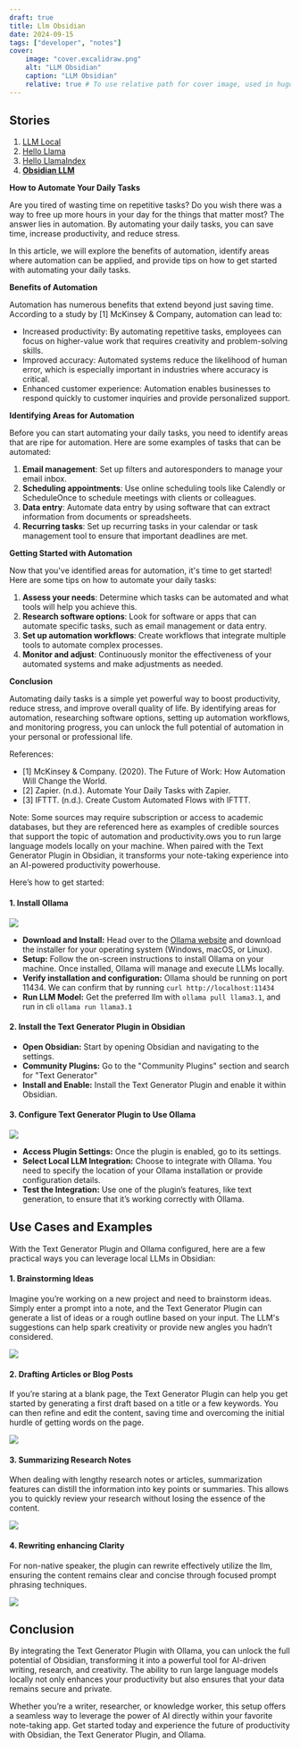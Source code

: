 ```yaml
---
draft: true
title: Llm Obsidian
date: 2024-09-15
tags: ["developer", "notes"]
cover:
    image: "cover.excalidraw.png"
    alt: "LLM Obsidian"
    caption: "LLM Obsidian"
    relative: true # To use relative path for cover image, used in hugo Page-bundles
---
```

## Stories

1. [LLM Local](../llm-local_prerequisites/index.md)
2. [Hello Llama](../llm-local_hello-llama/index.md)
3. [Hello LlamaIndex](../llm-local_hello-llamaIndex/index.md)
4. **[Obsidian LLM](index.md)**

**How to Automate Your Daily Tasks**

Are you tired of wasting time on repetitive tasks? Do you wish there was a way to free up more hours in your day for the things that matter most? The answer lies in automation. By automating your daily tasks, you can save time, increase productivity, and reduce stress.

In this article, we will explore the benefits of automation, identify areas where automation can be applied, and provide tips on how to get started with automating your daily tasks.

**Benefits of Automation**

Automation has numerous benefits that extend beyond just saving time. According to a study by [1] McKinsey & Company, automation can lead to:

* Increased productivity: By automating repetitive tasks, employees can focus on higher-value work that requires creativity and problem-solving skills.
* Improved accuracy: Automated systems reduce the likelihood of human error, which is especially important in industries where accuracy is critical.
* Enhanced customer experience: Automation enables businesses to respond quickly to customer inquiries and provide personalized support.

**Identifying Areas for Automation**

Before you can start automating your daily tasks, you need to identify areas that are ripe for automation. Here are some examples of tasks that can be automated:

1. **Email management**: Set up filters and autoresponders to manage your email inbox.
2. **Scheduling appointments**: Use online scheduling tools like Calendly or ScheduleOnce to schedule meetings with clients or colleagues.
3. **Data entry**: Automate data entry by using software that can extract information from documents or spreadsheets.
4. **Recurring tasks**: Set up recurring tasks in your calendar or task management tool to ensure that important deadlines are met.

**Getting Started with Automation**

Now that you've identified areas for automation, it's time to get started! Here are some tips on how to automate your daily tasks:

1. **Assess your needs**: Determine which tasks can be automated and what tools will help you achieve this.
2. **Research software options**: Look for software or apps that can automate specific tasks, such as email management or data entry.
3. **Set up automation workflows**: Create workflows that integrate multiple tools to automate complex processes.
4. **Monitor and adjust**: Continuously monitor the effectiveness of your automated systems and make adjustments as needed.

**Conclusion**

Automating daily tasks is a simple yet powerful way to boost productivity, reduce stress, and improve overall quality of life. By identifying areas for automation, researching software options, setting up automation workflows, and monitoring progress, you can unlock the full potential of automation in your personal or professional life.

References:

* [1] McKinsey & Company. (2020). The Future of Work: How Automation Will Change the World.
* [2] Zapier. (n.d.). Automate Your Daily Tasks with Zapier.
* [3] IFTTT. (n.d.). Create Custom Automated Flows with IFTTT.

Note: Some sources may require subscription or access to academic databases, but they are referenced here as examples of credible sources that support the topic of automation and productivity.ows you to run large language models locally on your machine. When paired with the Text Generator Plugin in Obsidian, it transforms your note-taking experience into an AI-powered productivity powerhouse.

Here’s how to get started:

#### 1. **Install Ollama**

![](./attachments/Pasted%20image%2020240812162009.png)

- **Download and Install:** Head over to the [Ollama website](https://www.ollama.com/) and download the installer for your operating system (Windows, macOS, or Linux).
- **Setup:** Follow the on-screen instructions to install Ollama on your machine. Once installed, Ollama will manage and execute LLMs locally.
- **Verify installation and configuration:** Ollama should be running on port 11434. We can confirm that by running `curl http://localhost:11434`
- **Run LLM Model:** Get the preferred llm with `ollama pull llama3.1`, and run in cli `ollama run llama3.1`

#### 2. **Install the Text Generator Plugin in Obsidian**

- **Open Obsidian:** Start by opening Obsidian and navigating to the settings.
- **Community Plugins:** Go to the "Community Plugins" section and search for "Text Generator"
- **Install and Enable:** Install the Text Generator Plugin and enable it within Obsidian.

#### 3. **Configure Text Generator Plugin to Use Ollama**

![](./attachments/Pasted%20image%2020240812162534.png)

- **Access Plugin Settings:** Once the plugin is enabled, go to its settings.
- **Select Local LLM Integration:** Choose to integrate with Ollama. You need to specify the location of your Ollama installation or provide configuration details.
- **Test the Integration:** Use one of the plugin’s features, like text generation, to ensure that it’s working correctly with Ollama.

## Use Cases and Examples

With the Text Generator Plugin and Ollama configured, here are a few practical ways you can leverage local LLMs in Obsidian:

#### 1. **Brainstorming Ideas**

Imagine you’re working on a new project and need to brainstorm ideas. Simply enter a prompt into a note, and the Text Generator Plugin can generate a list of ideas or a rough outline based on your input. The LLM's suggestions can help spark creativity or provide new angles you hadn’t considered.

![](./attachments/Brainstorming.gif)

#### 2. **Drafting Articles or Blog Posts**

If you’re staring at a blank page, the Text Generator Plugin can help you get started by generating a first draft based on a title or a few keywords. You can then refine and edit the content, saving time and overcoming the initial hurdle of getting words on the page.

![](./attachments/Article.gif)

#### 3. **Summarizing Research Notes**

When dealing with lengthy research notes or articles, summarization features can distill the information into key points or summaries. This allows you to quickly review your research without losing the essence of the content.

![](./attachments/Summarize.gif)

#### 4. **Rewriting enhancing Clarity**

For non-native speaker, the plugin can rewrite effectively utilize the llm, ensuring the content remains clear and concise through focused prompt phrasing techniques.

![](./attachments/Rewrite.gif)

## Conclusion

By integrating the Text Generator Plugin with Ollama, you can unlock the full potential of Obsidian, transforming it into a powerful tool for AI-driven writing, research, and creativity. The ability to run large language models locally not only enhances your productivity but also ensures that your data remains secure and private.

Whether you’re a writer, researcher, or knowledge worker, this setup offers a seamless way to leverage the power of AI directly within your favorite note-taking app. Get started today and experience the future of productivity with Obsidian, the Text Generator Plugin, and Ollama.

